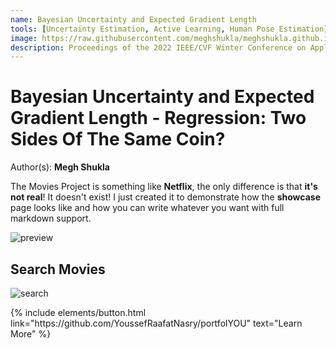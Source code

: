 ```yaml
---
name: Bayesian Uncertainty and Expected Gradient Length
tools: [Uncertainty Estimation, Active Learning, Human Pose Estimation]
image: https://raw.githubusercontent.com/meghshukla/meghshukla.github.io/master/images/EGL%2B%2B_WACV.jpg
description: Proceedings of the 2022 IEEE/CVF Winter Conference on Applications of Computer Vision (WACV)
---
```


# Bayesian Uncertainty and Expected Gradient Length - Regression: Two Sides Of The Same Coin?
Author(s): **Megh Shukla**  

The Movies Project is something like **Netflix**, the only difference is that **it's not real**! It doesn't exist! I just created it to demonstrate how the **showcase** page looks like and how you can write whatever you want with full markdown support.

![preview](https://www.sketchappsources.com/resources/source-image/we-were-soldiers-landing-page-dbruggisser.jpg)

## Search Movies

![search](https://www.sketchappsources.com/resources/source-image/microsoft-windows-10-virtual-keyboard-diogo-sousa.png)

<p class="text-center">
{% include elements/button.html link="https://github.com/YoussefRaafatNasry/portfolYOU" text="Learn More" %}
</p>